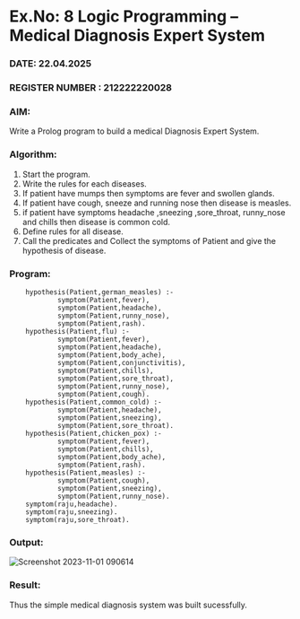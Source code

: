 # Ex.No: 8  Logic Programming –  Medical Diagnosis Expert System
### DATE: 22.04.2025                                                                          
### REGISTER NUMBER : 212222220028
### AIM: 
Write a Prolog program to build a medical Diagnosis Expert System.
###  Algorithm:
1. Start the program.
2. Write the rules for each diseases.
3. If patient have mumps then symptoms are fever and swollen glands.
4. If patient have cough, sneeze and running nose then disease is measles.
5. if patient have symptoms headache ,sneezing ,sore_throat, runny_nose and  chills then disease is common cold.
6. Define rules for all disease.
7. Call the predicates and Collect the symptoms of Patient and give the hypothesis of disease.
        

### Program:

        hypothesis(Patient,german_measles) :-
                symptom(Patient,fever),
                symptom(Patient,headache),
                symptom(Patient,runny_nose),
                symptom(Patient,rash).
        hypothesis(Patient,flu) :-
                symptom(Patient,fever),
                symptom(Patient,headache),
                symptom(Patient,body_ache),
                symptom(Patient,conjunctivitis),
                symptom(Patient,chills),
                symptom(Patient,sore_throat),
                symptom(Patient,runny_nose),
                symptom(Patient,cough).
        hypothesis(Patient,common_cold) :-
                symptom(Patient,headache),
                symptom(Patient,sneezing),
                symptom(Patient,sore_throat).
        hypothesis(Patient,chicken_pox) :-
                symptom(Patient,fever),
                symptom(Patient,chills),
                symptom(Patient,body_ache),
                symptom(Patient,rash).
        hypothesis(Patient,measles) :-
                symptom(Patient,cough),
                symptom(Patient,sneezing),
                symptom(Patient,runny_nose).
        symptom(raju,headache).
        symptom(raju,sneezing).
        symptom(raju,sore_throat).











### Output:

![Screenshot 2023-11-01 090614](https://github.com/Rakesh2k23/AI_Lab_2023-24/assets/141472158/0d6965df-4ca9-46bc-9801-0abc08a705dd)




### Result:
Thus the simple medical diagnosis system was built sucessfully.
